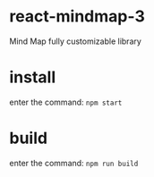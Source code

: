 # react-mindmap-3
 Mind Map fully customizable library 

# install
enter the command: `npm start`

# build
enter the command: `npm run build`
